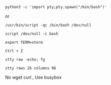 ~~~
python3 -c 'import pty;pty.spawn("/bin/bash")'
~~~

or

~~~
/usr/bin/script -qc /bin/bash /dev/null
~~~

```
script /dev/null -c bash
```

~~~
export TERM=xterm
~~~

~~~
Ctrl + Z
~~~

~~~
stty raw -echo; fg
~~~

~~~
stty rows 26 columns 96
~~~


No wget curl , Use busybox
